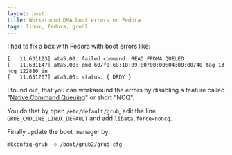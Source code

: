 ```yaml
---
layout: post
title: Workaround DMA boot errors on Fedora
tags: linux, fedora, grub2
---
```


I had to fix a box with Fedora with boot errors like:

```
[   11.631123] ata5.00: failed command: READ FPDMA QUEUED
[   11.631147] ata5.00: cmd 60/f0:68:18:09:80/00:00:04:00:00/40 tag 13 ncq 122880 in
[   11.631207] ata5.00: status: { DRDY }
```

I found out, that you can workaround the errors by disabling a feature called "[Native Command Queuing](https://en.wikipedia.org/wiki/Native_Command_Queuing)" or short "NCQ".

You do that by open `/etc/default/grub`, edit the line `GRUB_CMDLINE_LINUX_DEFAULT` and add `libata.force=noncq`.

Finally update the boot manager by:

```bash
mkconfig-grub -o /boot/grub2/grub.cfg
```
